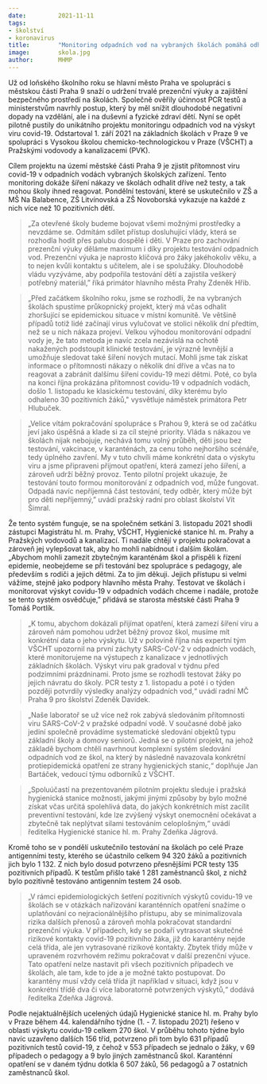 ```yaml
---
date:         2021-11-11
tags:         
- školství
- koronavirus
title:        "Monitoring odpadních vod na vybraných školách pomáhá odhalit pozitivní případy a zároveň udržet prezenční výuku"
image: 	      skola.jpg
author:       MHMP
---
```


Už od loňského školního roku se hlavní město Praha ve spolupráci s městskou částí Praha 9 snaží o udržení trvalé prezenční výuky a zajištění bezpečného prostředí na školách. Společně ověřily účinnost PCR testů a ministerstvům navrhly postup, který by měl snížit dlouhodobé negativní dopady na vzdělání, ale i na duševní a fyzické zdraví dětí. Nyní se opět pilotně pustily do unikátního projektu monitoringu odpadních vod na výskyt viru covid-19. Odstartoval 1. září 2021 na základních školách v Praze 9 ve spolupráci s Vysokou školou chemicko-technologickou v Praze (VŠCHT) a Pražskými vodovody a kanalizacemi (PVK). 

Cílem projektu na území městské části Praha 9 je zjistit přítomnost viru covid-19 v odpadních vodách vybraných školských zařízení. Tento monitoring dokáže šíření nákazy ve školách odhalit dříve než testy, a tak mohou školy ihned reagovat. Pondělní testování, které se uskutečnilo v ZŠ a MŠ Na Balabence, ZŠ Litvínovská a ZŠ Novoborská vykazuje na každé z nich více než 10 pozitivních dětí.

> „Za otevřené školy budeme bojovat všemi možnými prostředky a nevzdáme se. Odmítám sdílet přístup dosluhující vlády, která se rozhodla hodit přes palubu dospělé i děti. V Praze pro zachování prezenční výuky děláme maximum i díky projektu testování odpadních vod. Prezenční výuka je naprosto klíčová pro žáky jakéhokoliv věku, a to nejen kvůli kontaktu s učitelem, ale i se spolužáky. Dlouhodobě vládu vyzýváme, aby podpořila testování dětí a zajistila veškerý potřebný materiál,” říká primátor hlavního města Prahy Zdeněk Hřib. 

> „Před začátkem školního roku, jsme se rozhodli, že na vybraných školách spustíme průkopnický projekt, který má včas odhalit zhoršující se epidemickou situace v místní komunitě. Ve většině případů totiž lidé začínají virus vylučovat ve stolici několik dní předtím, než se u nich nákaza projeví. Velkou výhodou monitorování odpadní vody je, že tato metoda je navíc zcela nezávislá na ochotě nakažených podstoupit klinické testování, je výrazně levnější a umožňuje sledovat také šíření nových mutací. Mohli jsme tak získat informace o přítomnosti nákazy o několik dní dříve a včas na to reagovat a zabránit dalšímu šíření covidu-19 mezi dětmi. Poté, co byla na konci října prokázána přítomnost covidu-19 v odpadních vodách, došlo 1. listopadu ke klasickému testování, díky kterému bylo odhaleno 30 pozitivních žáků," vysvětluje náměstek primátora Petr Hlubuček.   

> „Velice vítám pokračování spolupráce s Prahou 9, která se od začátku jeví jako úspěšná a klade si za cíl stejné priority. Vláda s nákazou ve školách nijak nebojuje, nechává tomu volný průběh, děti jsou bez testování, vakcinace, v karanténách, za cenu toho nejhoršího scénáře, tedy úplného zavření. My v tuto chvíli máme konkrétní data o výskytu viru a jsme připraveni přijmout opatření, která zamezí jeho šíření, a zároveň udrží běžný provoz. Tento pilotní projekt ukazuje, že testování touto formou monitorování z odpadních vod, může fungovat. Odpadá navíc nepříjemná část testování, tedy odběr, který může být pro děti nepříjemný,” uvádí pražský radní pro oblast školství Vít Šimral.  

Že tento systém funguje, se na společném setkání 3. listopadu 2021 shodli zástupci Magistrátu hl. m. Prahy, VŠCHT, Hygienické stanice hl. m. Prahy a Pražských vodovodů a kanalizací. Ti nadále chtějí v projektu pokračovat a zároveň jej vylepšovat tak, aby ho mohli nabídnout i dalším školám. „Abychom mohli zamezit zbytečným karanténám škol a přispěli k řízení epidemie, neobejdeme se při testování bez spolupráce s pedagogy, ale především s rodiči a jejich dětmi. Za to jim děkuji. Jejich přístupu si velmi vážíme, stejně jako podpory hlavního města Prahy. Testovat ve školách i monitorovat výskyt covidu-19 v odpadních vodách chceme i nadále, protože se tento systém osvědčuje,” přidává se starosta městské části Praha 9 Tomáš Portlík.

> „K tomu, abychom dokázali přijímat opatření, která zamezí šíření viru a zároveň nám pomohou udržet běžný provoz škol, musíme mít konkrétní data o jeho výskytu. Už v polovině října nás expertní tým VŠCHT upozornil na první záchyty SARS-CoV-2 v odpadních vodách, které monitorujeme na výstupech z kanalizace v jednotlivých základních školách. Výskyt viru pak gradoval v týdnu před podzimními prázdninami. Proto jsme se rozhodli testovat žáky po jejich návratu do školy.  PCR testy z 1. listopadu a poté i o týden později potvrdily výsledky analýzy odpadních vod,“ uvádí radní MČ Praha 9 pro školství Zdeněk Davídek.

> „Naše laboratoř se už více než rok zabývá sledováním přítomnosti viru SARS-CoV-2 v pražské odpadní vodě. V současné době jako jediní společně provádíme systematické sledování objektů typu základní školy a domovy seniorů. Jedná se o pilotní projekt, na jehož základě bychom chtěli navrhnout komplexní systém sledování odpadních vod ze škol, na který by následně navazovala konkrétní protiepidemická opatření ze strany hygienických stanic,“ doplňuje Jan Bartáček, vedoucí týmu odborníků z VŠCHT.

> „Spoluúčastí na prezentovaném pilotním projektu sleduje i pražská hygienická stanice možnosti, jakými jinými způsoby by bylo možné získat včas určitá spolehlivá data, do jakých konkrétních míst zacílit preventivní testování, kde lze zvýšený výskyt onemocnění očekávat a zbytečně tak neplýtvat silami testováním celoplošným,“ uvádí ředitelka Hygienické stanice hl. m. Prahy Zdeňka Jágrová.

Kromě toho se v pondělí uskutečnilo testování na školách po celé Praze antigenními testy, kterého se účastnilo celkem 94 320 žáků a pozitivních jich bylo 1 132. Z nich bylo dosud potvrzeno přesnějšími PCR testy 135 pozitivních případů. K testům přišlo také 1 281 zaměstnanců škol, z nichž bylo pozitivně testováno antigenním testem 24 osob.

> „V rámci epidemiologických šetření pozitivních výskytů covidu-19 ve školách se v otázkách nařizování karanténních opatření snažíme o uplatňování co nejracionálnějšího přístupu, aby se minimalizovala rizika dalších přenosů a zároveň mohla pokračovat standardní prezenční výuka. V případech, kdy se podaří vytrasovat skutečné rizikové kontakty covid-19 pozitivního žáka, již do karantény nejde celá třída, ale jen vytrasované rizikové kontakty. Zbytek třídy může v upraveném rozvrhovém režimu pokračovat v další prezenční výuce. Tato opatření nelze nastavit při všech pozitivních případech ve školách, ale tam, kde to jde a je možné takto postupovat. Do karantény musí vždy celá třída jít například v situaci, když jsou v konkrétní třídě dva či více laboratorně potvrzených výskytů,“ dodává ředitelka Zdeňka Jágrová.

Podle nejaktuálnějších ucelených údajů Hygienické stanice hl. m. Prahy bylo v Praze během 44. kalendářního týdne (1. - 7. listopadu 2021) řešeno v oblasti výskytu covidu-19 celkem 270 škol. V průběhu tohoto týdne bylo navíc uzavřeno dalších 156 tříd, potvrzeno při tom bylo 631 případů pozitivních testů covid-19, z čehož v 553 případech se jednalo o žáky, v 69 případech o pedagogy a 9 bylo jiných zaměstnanců škol. Karanténní opatření se v daném týdnu dotkla 6 507 žáků, 56 pedagogů a 7 ostatních zaměstnanců škol.
